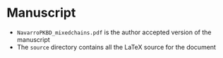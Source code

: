 # Manuscript


- `NavarroPKBD_mixedchains.pdf` is the author accepted version of the manuscript
- The `source` directory contains all the LaTeX source for the document